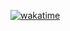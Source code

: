 [![wakatime](https://wakatime.com/badge/user/1085513a-b7b4-4ff8-9f1d-ee14881805b1.svg)](https://wakatime.com/@1085513a-b7b4-4ff8-9f1d-ee14881805b1)